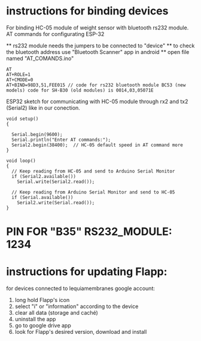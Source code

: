 # instructions for binding devices

For binding HC-05 module of weight sensor with bluetooth rs232 module.
AT commands for configurating ESP-32

** rs232 module needs the jumpers to be connected to "device" 
** to check the bluetooth address use "Bluetooth Scanner" app in android
** open file named "AT_COMANDS.ino"
```
AT
AT+ROLE=1
AT+CMODE=0
AT+BIND=98D3,51,FEE015 // code for rs232 bluetooth module BC53 (new models) code for SH-B30 (old modules) is 0014,03,05071E
```
ESP32 sketch for communicating with HC-05 module through rx2 and tx2 (Serial2) like in our conection.
```
void setup()
{

  Serial.begin(9600);
  Serial.println("Enter AT commands:");
  Serial2.begin(38400);  // HC-05 default speed in AT command more
}

void loop()
{
  // Keep reading from HC-05 and send to Arduino Serial Monitor
  if (Serial2.available())
    Serial.write(Serial2.read());

  // Keep reading from Arduino Serial Monitor and send to HC-05
  if (Serial.available())
    Serial2.write(Serial.read());
}
```

# PIN FOR "B35" RS232_MODULE: 1234

# instructions for updating Flapp:
for devices connected to lequiamembranes google account:
1. long hold Flapp's icon
2. select "i" or "information" according to the device
3. clear all data (storage and caché)
4. uninstall the app
5. go to google drive app
6. look for Flapp's desired version, download and install
